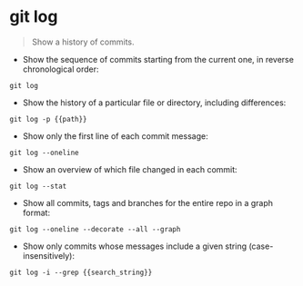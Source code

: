 # git log

> Show a history of commits.

- Show the sequence of commits starting from the current one, in reverse chronological order:

`git log`

- Show the history of a particular file or directory, including differences:

`git log -p {{path}}`

- Show only the first line of each commit message:

`git log --oneline`

- Show an overview of which file changed in each commit:

`git log --stat`

- Show all commits, tags and branches for the entire repo in a graph format:

`git log --oneline --decorate --all --graph`

- Show only commits whose messages include a given string (case-insensitively):

`git log -i --grep {{search_string}}`
